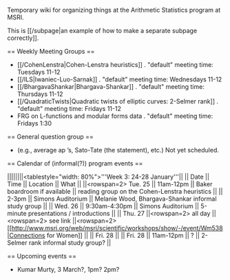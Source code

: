 Temporary wiki for organizing things at the Arithmetic Statistics program at MSRI.

This is [[/subpage|an example of how to make a separate subpage correctly]].

== Weekly Meeting Groups ==

 * [[/CohenLenstra|Cohen-Lenstra heuristics]]
 . "default" meeting time: Tuesdays 11-12
 * [[/ILS|Iwaniec-Luo-Sarnak]]
 . "default" meeting time: Wednesdays 11-12
 * [[/BhargavaShankar|Bhargava-Shankar]]
 . "default" meeting time: Thursdays 11-12
 * [[/QuadraticTwists|Quadratic twists of elliptic curves: 2-Selmer rank]]
 . "default" meeting time: Fridays 11-12
 * FRG on L-functions and modular forms data
 . "default" meeting time: Fridays 1:30

== General question group ==

 * (e.g., average ap ’s, Sato-Tate (the statement), etc.) Not yet scheduled.

== Calendar of (informal(?)) program events ==

 ||||||||<tablestyle="width: 80%">'''Week 3: 24-28 January'''||
 || Date         || Time  || Location          || What                                                ||
 ||<rowspan=2> Tue. 25 || 11am-12pm || Baker boardroom if available || reading group on the Cohen-Lenstra heuristics ||
 || 2-3pm || Simons Auditorium || Melanie Wood, Bhargava-Shankar informal study group ||
 || Wed. 26 || 9:30am-4:30pm || Simons Auditorium || 5-minute presentations / introductions      ||
 || Thu. 27 ||<rowspan=2> all day       ||<rowspan=2> see link ||<rowspan=2> [[http://www.msri.org/web/msri/scientific/workshops/show/-/event/Wm538|Connections for Women]] ||
 || Fri. 28 ||
 || Fri. 28 || 11am-12pm || ? || 2-Selmer rank informal study group? ||

== Upcoming events ==

 * Kumar Murty, 3 March?, 1pm? 2pm?
